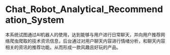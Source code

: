 # Chat_Robot_Analytical_Recommendation_System
本系统试图通过AI机器人的使用，达到能够与用户进行日常聊天，并向用户推荐网络爬虫爬取的技术资讯信息，后台通过对用户聊天内容进行情绪分析，和聊天内容相关的资讯的推荐功能。从而形成一款风趣且好玩的产品。

